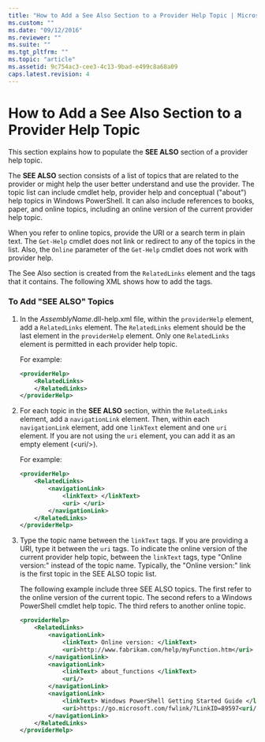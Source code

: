 ```yaml
---
title: "How to Add a See Also Section to a Provider Help Topic | Microsoft Docs"
ms.custom: ""
ms.date: "09/12/2016"
ms.reviewer: ""
ms.suite: ""
ms.tgt_pltfrm: ""
ms.topic: "article"
ms.assetid: 9c754ac3-cee3-4c13-9bad-e499c8a68a09
caps.latest.revision: 4
---
```

# How to Add a See Also Section to a Provider Help Topic

This section explains how to populate the **SEE ALSO** section of a provider help topic.

The **SEE ALSO** section consists of a list of topics that are related to the provider or might help the user better understand and use the provider. The topic list can include cmdlet help, provider help and conceptual ("about") help topics in Windows PowerShell. It can also include references to books, paper, and online topics, including an online version of the current provider help topic.

When you refer to online topics, provide the URI or a search term in plain text. The `Get-Help` cmdlet does not link or redirect to any of the topics in the list. Also, the `Online` parameter of the `Get-Help` cmdlet does not work with provider help.

The See Also section is created from the `RelatedLinks` element and the tags that it contains. The following XML shows how to add the tags.

### To Add "SEE ALSO" Topics

1. In the *AssemblyName*.dll-help.xml file, within the `providerHelp` element, add a `RelatedLinks` element. The `RelatedLinks` element should be the last element in the `providerHelp` element. Only one `RelatedLinks` element is permitted in each provider help topic.

   For example:

    ```xml
    <providerHelp>
        <RelatedLinks>
        </RelatedLinks>
    </providerHelp>
    ```

2. For each topic in the **SEE ALSO** section, within the `RelatedLinks` element, add a `navigationLink` element. Then, within each `navigationLink` element, add one `linkText` element and one `uri` element. If you are not using the `uri` element, you can add it as an empty element (\<uri/>).

   For example:

    ```xml
    <providerHelp>
        <RelatedLinks>
            <navigationLink>
                <linkText> </linkText>
                <uri> </uri>
            </navigationLink>
        </RelatedLinks>
    </providerHelp>
    ```

3. Type the topic name between the `linkText` tags. If you are providing a URI, type it between the `uri` tags. To indicate the online version of the current provider help topic, between the `linkText` tags, type "Online version:" instead of the topic name. Typically, the "Online version:" link is the first topic in the SEE ALSO topic list.

   The following example include three SEE ALSO topics. The first refer to the online version of the current topic. The second refers to a Windows PowerShell cmdlet help topic. The third refers to another online topic.

    ```xml
    <providerHelp>
        <RelatedLinks>
            <navigationLink>
                <linkText> Online version: </linkText>
                <uri>http://www.fabrikam.com/help/myFunction.htm</uri>
            </navigationLink>
            <navigationLink>
                <linkText> about_functions </linkText>
                <uri/>
            </navigationLink>
            <navigationLink>
                <linkText> Windows PowerShell Getting Started Guide </linkText>
                <uri>https://go.microsoft.com/fwlink/?LinkID=89597<uri/>
            </navigationLink>
        </RelatedLinks>
    </providerHelp>
    ```
